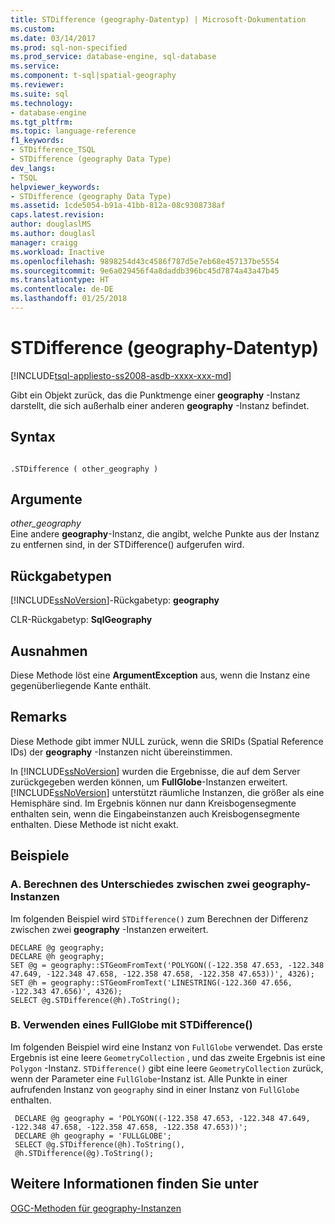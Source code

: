 ```yaml
---
title: STDifference (geography-Datentyp) | Microsoft-Dokumentation
ms.custom: 
ms.date: 03/14/2017
ms.prod: sql-non-specified
ms.prod_service: database-engine, sql-database
ms.service: 
ms.component: t-sql|spatial-geography
ms.reviewer: 
ms.suite: sql
ms.technology:
- database-engine
ms.tgt_pltfrm: 
ms.topic: language-reference
f1_keywords:
- STDifference_TSQL
- STDifference (geography Data Type)
dev_langs:
- TSQL
helpviewer_keywords:
- STDifference (geography Data Type)
ms.assetid: 1cde5054-b91a-41bb-812a-08c9308738af
caps.latest.revision: 
author: douglaslMS
ms.author: douglasl
manager: craigg
ms.workload: Inactive
ms.openlocfilehash: 9898254d43c4586f787d5e7eb68e457137be5554
ms.sourcegitcommit: 9e6a029456f4a8daddb396bc45d7874a43a47b45
ms.translationtype: HT
ms.contentlocale: de-DE
ms.lasthandoff: 01/25/2018
---
```

# <a name="stdifference-geography-data-type"></a>STDifference (geography-Datentyp)
[!INCLUDE[tsql-appliesto-ss2008-asdb-xxxx-xxx-md](../../includes/tsql-appliesto-ss2008-asdb-xxxx-xxx-md.md)]

  Gibt ein Objekt zurück, das die Punktmenge einer **geography** -Instanz darstellt, die sich außerhalb einer anderen **geography** -Instanz befindet.  
  
## <a name="syntax"></a>Syntax  
  
```  
  
.STDifference ( other_geography )  
```  
  
## <a name="arguments"></a>Argumente  
 *other_geography*  
 Eine andere **geography**-Instanz, die angibt, welche Punkte aus der Instanz zu entfernen sind, in der STDifference() aufgerufen wird.  
  
## <a name="return-types"></a>Rückgabetypen  
 [!INCLUDE[ssNoVersion](../../includes/ssnoversion-md.md)]-Rückgabetyp: **geography**  
  
 CLR-Rückgabetyp: **SqlGeography**  
  
## <a name="exceptions"></a>Ausnahmen  
 Diese Methode löst eine **ArgumentException** aus, wenn die Instanz eine gegenüberliegende Kante enthält.  
  
## <a name="remarks"></a>Remarks  
 Diese Methode gibt immer NULL zurück, wenn die SRIDs (Spatial Reference IDs) der **geography** -Instanzen nicht übereinstimmen.  
  
 In [!INCLUDE[ssNoVersion](../../includes/ssnoversion-md.md)] wurden die Ergebnisse, die auf dem Server zurückgegeben werden können, um **FullGlobe**-Instanzen erweitert. [!INCLUDE[ssNoVersion](../../includes/ssnoversion-md.md)] unterstützt räumliche Instanzen, die größer als eine Hemisphäre sind. Im Ergebnis können nur dann Kreisbogensegmente enthalten sein, wenn die Eingabeinstanzen auch Kreisbogensegmente enthalten. Diese Methode ist nicht exakt.  
  
## <a name="examples"></a>Beispiele  
  
### <a name="a-computing-the-difference-between-two-geography-instances"></a>A. Berechnen des Unterschiedes zwischen zwei geography-Instanzen  
 Im folgenden Beispiel wird `STDifference()` zum Berechnen der Differenz zwischen zwei **geography** -Instanzen erweitert.  
  
```  
DECLARE @g geography;  
DECLARE @h geography;  
SET @g = geography::STGeomFromText('POLYGON((-122.358 47.653, -122.348 47.649, -122.348 47.658, -122.358 47.658, -122.358 47.653))', 4326);  
SET @h = geography::STGeomFromText('LINESTRING(-122.360 47.656, -122.343 47.656)', 4326);  
SELECT @g.STDifference(@h).ToString();  
```  
  
### <a name="b-using-a-fullglobe-with-stdifference"></a>B. Verwenden eines FullGlobe mit STDifference()  
 Im folgenden Beispiel wird eine Instanz von `FullGlobe` verwendet. Das erste Ergebnis ist eine leere `GeometryCollection` , und das zweite Ergebnis ist eine `Polygon` -Instanz. `STDifference()` gibt eine leere `GeometryCollection` zurück, wenn der Parameter eine `FullGlobe`-Instanz ist. Alle Punkte in einer aufrufenden Instanz von `geography` sind in einer Instanz von `FullGlobe` enthalten.  
  
```
 DECLARE @g geography = 'POLYGON((-122.358 47.653, -122.348 47.649, -122.348 47.658, -122.358 47.658, -122.358 47.653))';  
 DECLARE @h geography = 'FULLGLOBE';  
 SELECT @g.STDifference(@h).ToString(),  
 @h.STDifference(@g).ToString();
 ```  
  
## <a name="see-also"></a>Weitere Informationen finden Sie unter  
 [OGC-Methoden für geography-Instanzen](../../t-sql/spatial-geography/ogc-methods-on-geography-instances.md)  
  
  
